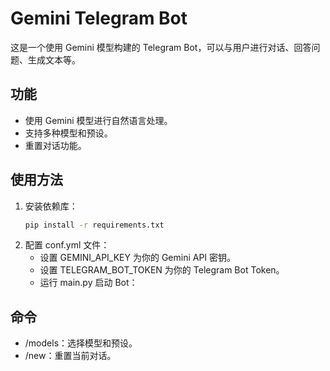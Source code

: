# Gemini Telegram Bot

这是一个使用 Gemini 模型构建的 Telegram Bot，可以与用户进行对话、回答问题、生成文本等。

## 功能

*  使用 Gemini 模型进行自然语言处理。
*  支持多种模型和预设。
*  重置对话功能。

## 使用方法

1. 安装依赖库：
   ```bash
   pip install -r requirements.txt
   ```
2. 配置 conf.yml 文件：
   - 设置 GEMINI_API_KEY 为你的 Gemini API 密钥。
   - 设置 TELEGRAM_BOT_TOKEN 为你的 Telegram Bot Token。
   - 运行 main.py 启动 Bot：
## 命令
- /models：选择模型和预设。
- /new：重置当前对话。